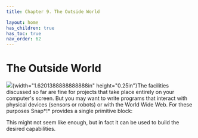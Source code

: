 ```yaml
---
title: Chapter 9. The Outside World

layout: home
has_children: true
has_toc: true
nav_order: 62
---
```


 The Outside World
=================

![](image148.png){width="1.6201388888888888in"
height="0.25in"}The facilities discussed so far are fine for projects
that take place entirely on your computer's screen. But you may want to
write programs that interact with physical devices (sensors or robots)
or with the World Wide Web. For these purposes Snap*!* provides a single
primitive block:

This might not seem like enough, but in fact it can be used to build the
desired capabilities.

